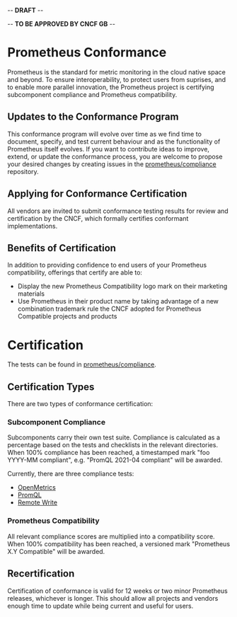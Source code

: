 -- **DRAFT** --

-- **TO BE APPROVED BY CNCF GB** --

# Prometheus Conformance

Prometheus is the standard for metric monitoring in the cloud native space and beyond. To ensure interoperability, to protect users from suprises, and to enable more parallel innovation, the Prometheus project is certifying subcomponent compliance and Prometheus compatibility.

## Updates to the Conformance Program

This conformance program will evolve over time as we find time to document, specify, and test current behaviour and as the functionality of Prometheus itself evolves. If you want to contribute ideas to improve, extend, or update the conformance process, you are welcome to propose your desired changes by creating issues in the [prometheus/compliance](https://github.com/prometheus/compliance) repository.

## Applying for Conformance Certification

All vendors are invited to submit conformance testing results for review and certification by the CNCF, which formally certifies conformant implementations.

## Benefits of Certification

In addition to providing confidence to end users of your Prometheus compatibility, offerings that certify are able to:

* Display the new Prometheus Compatibility logo mark on their marketing materials
* Use Prometheus in their product name by taking advantage of a new combination trademark rule the CNCF adopted for Prometheus Compatible projects and products

# Certification

The tests can be found in [prometheus/compliance](https://github.com/prometheus/compliance).

## Certification Types

There are two types of conformance certification:

### Subcomponent Compliance

Subcomponents carry their own test suite. Compliance is calculated as a percentage based on the tests and checklists in the relevant directories. When 100% compliance has been reached, a timestamped mark "foo YYYY-MM compliant", e.g. "PromQL 2021-04 compliant" will be awarded. 

Currently, there are three compliance tests:

* [OpenMetrics](https://github.com/prometheus/compliance/tree/main/openmetrics)
* [PromQL](https://github.com/prometheus/compliance/tree/main/promql)
* [Remote Write](https://github.com/prometheus/compliance/tree/main/remote_write)

### Prometheus Compatibility

All relevant compliance scores are multiplied into a compatibility score. When 100% compatibility has been reached, a versioned mark "Prometheus X.Y Compatible" will be awarded. 

## Recertification

Certification of conformance is valid for 12 weeks or two minor Prometheus releases, whichever is longer. This should allow all projects and vendors enough time to update while being current and useful for users.
